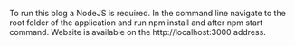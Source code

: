 To run this blog a NodeJS is required. 
In the command line navigate to the root folder of the application and run npm install and after npm start command.
Website is available on the http://localhost:3000 address.